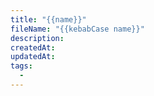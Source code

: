 ```yaml
---
title: "{{name}}"
fileName: "{{kebabCase name}}"
description:
createdAt:
updatedAt:
tags:
  -
---
```

